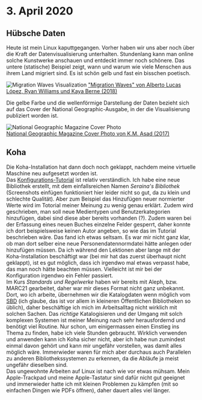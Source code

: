 # 3. April 2020
## Hübsche Daten
Heute ist mein Linux kaputtgegangen.
Vorher haben wir uns aber noch über die Kraft der Datenvisualisierung unterhalten. Stundenlang kann man online solche Kunstwerke anschauen und entdeckt immer noch schönere. Das untere (statische) Beispiel zeigt, wann und warum wie viele Menschen aus ihrem Land migriert sind. Es ist schön gelb und fast ein bisschen poetisch.

![Migration Waves Visualization](https://iibawards-prod.s3.amazonaws.com/projects/images/000/004/191/large.png?1568925084)
["Migration Waves" von Alberto Lucas López, Ryan Williams und Kaya Berne (2018)](https://www.nationalgeographic.com/magazine/2019/08/graphic-shows-past-50-years-of-global-human-migration/?sf215829698=1&sf217104276=1)

Die gelbe Farbe und die wellenförmige Darstellung der Daten bezieht sich auf das Cover der National Geographic-Ausgabe, in der die Visualisierung publiziert worden ist.  

![National Geographic Magazine Cover Photo](https://cloud.visura.co/548154.story_x_large.jpg)  
[National Geographic Magazine Cover Photo von K.M. Asad (2017)](https://visura.co/KMAsad/news/national-geographic-magazine-c)

## Koha
Die Koha-Installation hat dann doch noch geklappt, nachdem meine virtuelle Maschine neu aufgesetzt worden ist.  
Das [Konfigurations-Tutorial](https://zefanjas.de/wie-man-koha-installiert-und-fuer-schulen-einrichtet-teil-1/) ist relativ verständlich. Ich habe eine neue Bibliothek erstellt, mit dem einfallsreichen Namen *Seraina's Bibliothek* (Screenshots einfügen funktioniert hier leider nicht so gut, da zu klein und schlechte Qualität). Aber zum Beispiel das Hinzufügen neuer normierter Werte wird im Totorial meiner Meinung zu wenig genau erklärt. Zudem wird geschrieben, man soll neue Medientypen und Benutzerkategorien hinzufügen, dabei sind diese aber bereits vorhanden (?). Zudem waren bei der Erfassung eines neuen Buches einzelne Felder gesperrt, daher konnte ich dort beispielsweise keinen Autor angeben, so wie das im Tutorial beschrieben wäre. Das fand ich etwas seltsam. Es war mir nicht ganz klar, ob man dort selber eine neue Personendatennormdatei hätte anlegen oder hinzufügen müssen. Da ich während den Lektionen aber lange mit der Koha-Installation beschäftigt war (bei mir hat das zuerst überhaupt nicht geklappt), ist es gut möglich, dass ich irgendwo mal etwas verpasst habe, das man noch hätte beachten müssen. Vielleicht ist mir bei der Konfiguration irgendwo ein Fehler passiert.  
Im Kurs *Standards und Regelwerke* haben wir bereits mit Aleph, bzw. MARC21 gearbeitet, daher war mir dieses Format nicht ganz unbekannt. Dort, wo ich arbeite, übernehmen wir die Katalogdaten wenn möglich vom [SBD](https://www.sbd.ch/de/startseite-2.html) (ich glaube, das ist vor allem in kleineren Öffentlichen Bibliotheken so üblich), daher beschäftige ich mich im Arbeitsalltag nicht wirklich mit solchen Sachen. Das *richtige* Katalogisieren und der Umgang mit solch komplexen Systemen ist meiner Meinung nach sehr herausfordernd und benötigt viel Routine. Nur schon, um einigermassen einen Einstieg ins Thema zu finden, habe ich viele Stunden gebraucht. Wirklich verwenden und anwenden kann ich Koha sicher nicht, aber ich habe nun zumindest einmal davon gehört und kann mir ungefähr vorstellen, was damit alles möglich wäre. Immerwieder waren für mich aber durchaus auch Parallelen zu anderen Bibliothekssystemen zu erkennen, da die Abläufe ja meist ungefähr dieselben sind.  
Das ungewohnte Arbeiten auf Linux ist nach wie vor etwas mühsam. Mein Apple-Trackpad und meine Apple-Tastatur sind dafür nicht gut geeignet und immerwieder hatte ich mit kleinen Problemen zu kämpfen (mit so einfachen Dingen wie PDFs öffnen), daher dauert alles viel länger.
